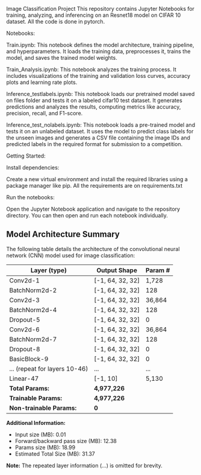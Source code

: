 Image Classification Project
This repository contains Jupyter Notebooks for training, analyzing, and inferencing on an Resnet18 model on CIFAR 10 dataset. All the code is done in pytorch.

Notebooks:

Train.ipynb: This notebook defines the model architecture, training pipeline, and hyperparameters. It loads the training data, preprocesses it, trains the model, and saves the trained model weights.

Train_Analysis.ipynb: This notebook analyzes the training process. It includes visualizations of the training and validation loss curves, accuracy plots and learning rate plots.

Inference_testlabels.ipynb: This notebook loads our pretrained model saved on files folder and tests it on a labeled cifar10 test dataset. It generates predictions and analyzes the results, computing metrics like accuracy, precision, recall, and F1-score.

Inference_test_nolabels.ipynb: This notebook loads a pre-trained model and tests it on an unlabeled dataset. It uses the model to predict class labels for the unseen images and generates a CSV file containing the image IDs and predicted labels in the required format for submission to a competition.

Getting Started:


Install dependencies:

Create a new virtual environment and install the required libraries using a package manager like pip. All the requirements are on requirements.txt

Run the notebooks:

Open the Jupyter Notebook application and navigate to the repository directory. You can then open and run each notebook individually.


## Model Architecture Summary

The following table details the architecture of the convolutional neural network (CNN) model used for image classification:

| Layer (type)               | Output Shape         | Param # |
|----------------------------|----------------------|---------|
| Conv2d-1                   | [-1, 64, 32, 32]     | 1,728   |
| BatchNorm2d-2               | [-1, 64, 32, 32]     | 128     |
| Conv2d-3                   | [-1, 64, 32, 32]     | 36,864  |
| BatchNorm2d-4               | [-1, 64, 32, 32]     | 128     |
| Dropout-5                   | [-1, 64, 32, 32]     | 0       |
| Conv2d-6                   | [-1, 64, 32, 32]     | 36,864  |
| BatchNorm2d-7               | [-1, 64, 32, 32]     | 128     |
| Dropout-8                   | [-1, 64, 32, 32]     | 0       |
| BasicBlock-9                | [-1, 64, 32, 32]     | 0       |
| ... (repeat for layers 10-46) | ...                   | ...     |
| Linear-47                   | [-1, 10]             | 5,130   |
| **Total Params:**           | **4,977,226**        |         |
| **Trainable Params:**        | **4,977,226**        |         |
| **Non-trainable Params:**   | **0**                 |         |

**Additional Information:**

* Input size (MB): 0.01
* Forward/backward pass size (MB): 12.38
* Params size (MB): 18.99
* Estimated Total Size (MB): 31.37

**Note:** The repeated layer information (...) is omitted for brevity. 
